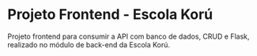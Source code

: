 # Projeto Frontend - Escola Korú
Projeto frontend para consumir a API com banco de dados, CRUD e Flask, realizado no módulo de back-end da Escola Korú.

